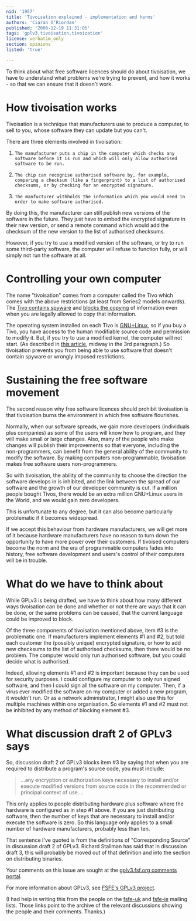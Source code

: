 ```yaml
---
nid: '1957'
title: 'Tivoisation explained - implementation and harms'
authors: 'Ciaran O’Riordan'
published: '2006-12-19 11:31:05'
tags: 'gplv3,tivoisation,tivoization'
license: verbatim_only
section: opinions
listed: 'true'

---
```

  To think about what free software licences should do about  tivoisation, we have to understand what problems we're trying to  prevent, and how it works - so that we can ensure that it doesn't  work.


# How tivoisation works

  Tivoisation is a technique that manufacturers use to produce a  computer, to sell to you, whose software they can update but you  can't.

  There are three elements involved in tivoisation:


1.     The manufacturer puts a chip in the computer which checks any    software before it is run and which will only allow authorised    software to be run.  
1.     The chip can recognise authorised software by, for example,    comparing a checksum (like a fingerprint) to a list of authorised    checksums, or by checking for an encrypted signature.  
1.     The manfucturer withholds the information which you would need in    order to make software authorised.  

  By doing this, the manufacturer can still publish new versions of  the software in the future.  They just have to embed the encrypted  signature in their new version, or send a remote command which would  add the checksum of the new version to the list of authorised  checksums.

  However, if you try to use a modified version of the software, or  try to run some third-party software, the computer will refuse to  function fully, or will simply not run the software at all.


# Controlling your own computer

  The name "tivoisation" comes from a computer called the  Tivo which  comes with the above restrictions (at least from Series2 models  onwards).  The [Tivo  contains spyware](http://www.nytimes.com/2006/07/26/technology/26adco.html?ex=1311566400&en=143cb4893c1c45a9&ei=5090&partner=rssuserland&emc=rss)  and [blocks the  copying](http://www.eff.org/deeplinks/archives/003979.php) of information even when you are legally allowed to copy  that information.

  The operating system installed on each Tivo  is [GNU+Linux](http://www.gnu.org/gnu/the-gnu-project.html), so  if you buy a Tivo, you have access to the human modifiable source  code and permission to modify it.  But, if you try to use a modified  kernel, the computer will not start.  (As described  in [this  article](http://www.gratisoft.us/tivo/bigdisk.html), midway in the 3rd paragraph.)  So tivoisation prevents  you from being able to use software that doesn't contain spyware or  wrongly imposed restrictions.


# Sustaining the free software movement

  The second reason why free software licences should prohibit  tivoisation is that tivoisation burns the environment in which free  software flourishes.

  Normally, when our software spreads, we gain more developers  (individuals plus companies) as some of the users will know how to  program, and they will make small or large changes.  Also, many of  the people who make changes will publish their improvements so that  everyone, including the non-programmers, can benefit from the  general ability of the community to modify the software.  By making  computers non-programmable, tivoisation makes free software users  non-programmers.

  So with tivoisation, the ability of the community to choose the  direction the software develops in is inhibited, and the link  between the spread of our software and the growth of our developer  community is cut.  If a million people bought Tivos, there would be  an extra million GNU+Linux users in the World, and we would gain  zero developers.

  This is unfortunate to any degree, but it can also become  particularly problematic if it becomes widespread.

  If we accept this behaviour from hardware manufacturers, we will get  more of it because hardware manufacturers have no reason to turn  down the opportunity to have more power over their customers.  If  tivoised computers become the norm and the era of programmable  computers fades into history, free software development and users's  control of their computers will be in trouble.


# What do we have to think about

  While GPLv3 is being drafted, we have to think about how many  different ways tivoisation can be done and whether or not there are  ways that it can be done, or the same problems can be caused, that  the current language could be improved to block.

  Of the three components of tivoisation mentioned above, item #3 is  the problematic one.  If manufacturers implement elements #1 and #2,  but told each customer the (possibly unique) encrypted signature, or  how to add new checksums to the list of authorised checksums, then  there would be no problem.  The computer would only run authorised  software, but you could decide what is authorised.

  Indeed, allowing elements #1 and #2 is important because they can be  used for security purposes.  I could configure my computer to only  run signed software, and then I could sign all the software on my  computer.  Then, if a virus ever modified the software on my  computer or added a new program, it wouldn't run.  Or as a network  administrator, I might also use this for multiple machines within  one organisation.  So elements #1 and #2 must not be inhibited by  any method of blocking element #3.


# What discussion draft 2 of GPLv3 says

  So, discussion draft 2 of GPLv3 blocks item #3 by saying that when  you are required to distribute a program's source code, you must  include:


>  ...any encryption or authorization keys necessary to install and/or  execute modified versions from source code in the recommended or  principal context of use.... 

  This only applies to people distributing hardware plus software  where the hardware is configured as in step #1 above.  If you are  just distributing software, then the number of keys that are  necessary to install and/or execute the software is zero.  So this  language only applies to a small number of hardware manufacturers,  probably less than ten.

  That sentence I've quoted is from the definitions of "Corresponding  Source" in discussion draft 2 of GPLv3.  Richard Stallman has said  that in discussion draft 3, this will probably be moved out of that  definition and into the section on distributing binaries.

  Your comments on this issue are sought at  the [gplv3.fsf.org  comments portal](http://gplv3.fsf.org/comments/gplv3-draft-2.html).

  For more information about GPLv3,  see [FSFE's GPLv3  project](http://www.fsfeurope.org/projects/gplv3/).

  (I had help in writing this from the people on  the [fsfe-uk](http://lists.gnu.org/archive/html/fsfe-uk/2006-12/index.html)  and [fsfe-ie](http://mail.fsfeurope.org/pipermail/fsfe-ie/2006-December/thread.html)  mailing lists.  Those links point to the archive of the relevant  discussions showing the people and their comments.  Thanks.)

